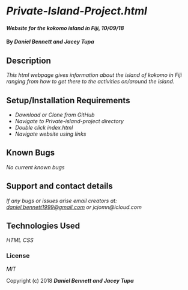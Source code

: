 # _Private-Island-Project.html_

#### _Website for the kokomo island in Fiji, 10/09/18_

#### By _**Daniel Bennett and Jacey Tupa**_

## Description

_This html webpage gives information about the island of kokomo in Fiji ranging from how to get there to the activities on/around the island._

## Setup/Installation Requirements

* _Download or Clone from GitHub_
* _Navigate to Private-island-project directory_
* _Double click index.html_
* _Navigate website using links_

## Known Bugs

_No current known bugs_

## Support and contact details

_If any bugs or issues arise email creators at: daniel.bennett1999@gmail.com or jcjomn@icloud.com_

## Technologies Used

_HTML
CSS_

### License

*MIT*

Copyright (c) 2018 **_Daniel Bennett and Jacey Tupa_**
